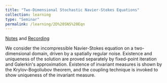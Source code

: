 ```yaml
---
title: "Two-Dimensional Stochastic Navier-Stokes Equations"
collection: learning
type: "Seminar"
permalink: /learning/2D%20SNS%20Eqn
---
```


[Notes](http://edwardzhi.github.io/files/2D%20SNS%20Eqn.pdf) and [Recording](https://space.bilibili.com/330668554/channel/collectiondetail?sid=1106870)

We consider the incompressible Navier-Stokes equation on a two-dimensional domain, driven by a spatially regular noise. Existence and uniqueness of the solution are proved separately by fixed-point iteration and Galerkin's approximation. Existence of invariant measures is shown by the Krylov-Bogoliubov theorem, and the coupling technique is invoked to show uniqueness of the invariant measure.
